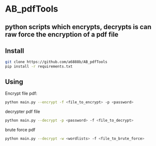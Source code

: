 # AB_pdfTools
## python scripts which encrypts, decrypts is can raw force the encryption of a pdf file

## Install 

```sh
git clone https://github.com/a6888b/AB_pdfTools
pip install -r requirements.txt
``` 

## Using
Encrypt file pdf:
```sh
python main.py --encrypt -f <file_to_encrypt> -p <password>
```

decrypter pdf file
```sh
python main.py --decrypt -p <password> -f <file_to_decrypt>
```

brute force pdf
```sh
python main.py --decrypt -w <wordlists> -f <file_to_brute_force>
```